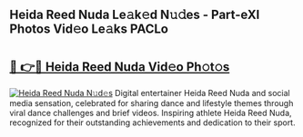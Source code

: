 ## Heida Reed Nuda Le𝚊k𝚎d N𝚞𝚍es - Part-eXl Photos Vid𝚎o Le𝚊ks PACLo

# <h2><a href="http://fbdqgqf.evod.top/?m=Heida+Reed+Nuda">🔗 👉🔴 Heida Reed Nuda Vid𝚎o Ph𝚘t𝚘s</a></h2>

[![Heida Reed Nuda N𝚞d𝚎s](https://i.imgur.com/8V9OHl7.gif)](http://fbdqgqf.evod.top/?m=Heida+Reed+Nuda)
Digital entertainer Heida Reed Nuda and social media sensation, celebrated for sharing dance and lifestyle themes through viral dance challenges and brief videos. Inspiring athlete Heida Reed Nuda, recognized for their outstanding achievements and dedication to their sport. 

